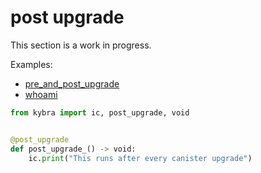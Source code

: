 # post upgrade

This section is a work in progress.

Examples:

-   [pre_and_post_upgrade](https://github.com/demergent-labs/kybra/tree/main/examples/pre_and_post_upgrade)
-   [whoami](https://github.com/demergent-labs/kybra/tree/main/examples/motoko_examples/whoami)

```python
from kybra import ic, post_upgrade, void


@post_upgrade
def post_upgrade_() -> void:
    ic.print("This runs after every canister upgrade")

```
